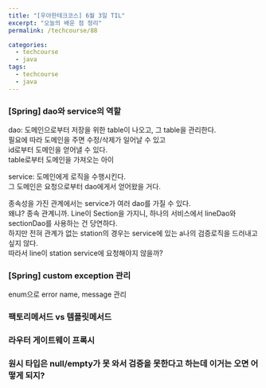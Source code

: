 ```yaml
---
title: "[우아한테크코스] 6월 3일 TIL"
excerpt: "오늘의 배운 점 정리"
permalink: /techcourse/88

categories:
  - techcourse
  - java
tags:
  - techcourse  
  - java
---   
```


### [Spring] dao와 service의 역할  
dao: 도메인으로부터 저장을 위한 table이 나오고, 그 table을 관리한다.  
필요에 따라 도메인을 주면 수정/삭제가 일어날 수 있고  
id로부터 도메인을 얻어낼 수 있다.  
table로부터 도메인을 가져오는 아이  

service: 도메인에게 로직을 수행시킨다.  
그 도메인은 요청으로부터 dao에게서 얻어왔을 거다.  

종속성을 가진 관계에서는 service가 여러 dao를 가질 수 있다.  
왜냐? 종속 관계니까. Line이 Section을 가지니, 하나의 서비스에서 lineDao와 sectionDao를 사용하는 건 당연하다.  
하지만 전혀 관계가 없는 station의 경우는 service에 있는 a나의 검증로직을 드러내고 싶지 않다.  
따라서 line이 station service에 요청해야지 않을까?  

### [Spring] custom exception 관리  
enum으로 error name, message 관리  

### 팩토리메서드 vs 템플릿메서드
### 라우터 게이트웨이 프록시
### 원시 타입은 null/empty가 못 와서 검증을 못한다고 하는데 이거는 오면 어떻게 되지?